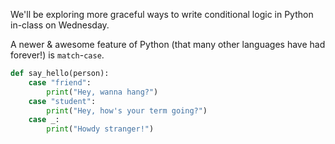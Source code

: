 We'll be exploring more graceful ways to write conditional logic in Python in-class on Wednesday.

A newer & awesome feature of Python (that many other languages have had forever!) is `match`-`case`.

```python
def say_hello(person):
    case "friend":
        print("Hey, wanna hang?")
    case "student":
        print("Hey, how's your term going?")
    case _:
        print("Howdy stranger!")
```

